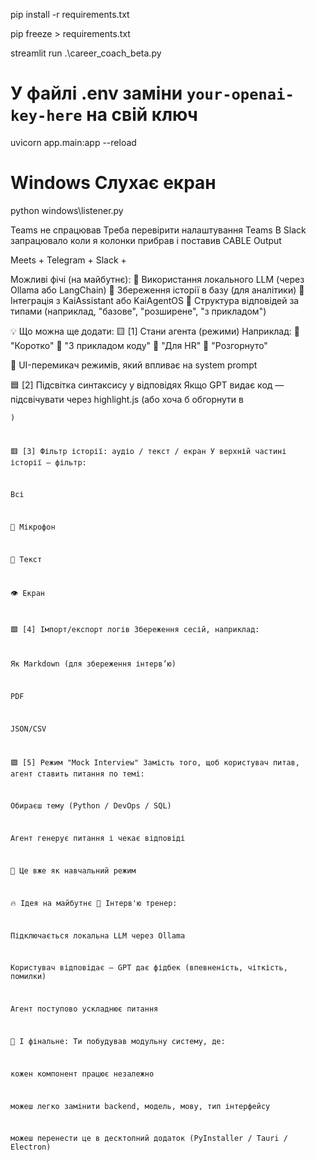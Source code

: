 pip install -r requirements.txt

pip freeze > requirements.txt

streamlit run .\career_coach_beta.py

# У файлі .env заміни `your-openai-key-here` на свій ключ

uvicorn app.main:app --reload


# Windows Слухає екран
 python windows\listener.py

Teams не спрацював
Треба перевірити налаштування  Teams
В Slack запрацювало коли я колонки прибрав і поставив CABLE Output

Meets +
Telegram +
Slack +

 Можливі фічі (на майбутнє):
🧠 Використання локального LLM (через Ollama або LangChain)
🔁 Збереження історії в базу (для аналітики)
🔌 Інтеграція з KaiAssistant або KaiAgentOS
🧵 Структура відповідей за типами (наприклад, "базове", "розширене", "з прикладом")

💡 Що можна ще додати:
🟨 [1] Стани агента (режими)
Наприклад:
🔹 "Коротко"
🔹 "З прикладом коду"
🔹 "Для HR"
🔹 "Розгорнуто"

📌 UI-перемикач режимів, який впливає на system prompt

🟦 [2] Підсвітка синтаксису у відповідях
Якщо GPT видає код — підсвічувати через highlight.js
(або хоча б обгорнути в <pre><code>)

🟥 [3] Фільтр історії: аудіо / текст / екран
У верхній частині історії — фільтр:

Всі

🎤 Мікрофон

📝 Текст

👁 Екран

🟩 [4] Імпорт/експорт логів
Збереження сесій, наприклад:

Як Markdown (для збереження інтерв’ю)

PDF

JSON/CSV

🟪 [5] Режим "Mock Interview"
Замість того, щоб користувач питав, агент ставить питання по темі:

Обираєш тему (Python / DevOps / SQL)

Агент генерує питання і чекає відповіді

📌 Це вже як навчальний режим

🔥 Ідея на майбутнє
🤖 Інтерв'ю тренер:

Підключається локальна LLM через Ollama

Користувач відповідає — GPT дає фідбек (впевненість, чіткість, помилки)

Агент поступово ускладнює питання

🎯 І фінальне:
Ти побудував модульну систему, де:

кожен компонент працює незалежно

можеш легко замінити backend, модель, мову, тип інтерфейсу

можеш перенести це в десктопний додаток (PyInstaller / Tauri / Electron)
